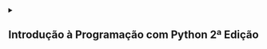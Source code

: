 <details>
  <summary>
    <h2>Introdução à Programação com Python 2ª Edição</h2>
  </summary>

  <details>
    <summary>
      <h3>Capítulo 3: Variáveis e Entrada de Dados</h3>
    </summary>

  #### Exercício 3.7: Faça um programa que peça dois números inteiros. Imprima a soma desses dois números na tela.

  <details>
    <summary><h4>Resposta</h4></summary>
    
```python
numero1 = int(input("Digite o primeiro número: "))

numero2 = int(input("Digite o segundo número: "))

total = numero1 + numero2

print("A soma de %d + %d é igual a %d" % (numero1, numero2, total))
```

  </details>

  <br>

  #### Exercício 3.8: Escreva um programa que leia um valor em metros e o exiba convertido em milímetros.

  <details>
    <summary><h4>Resposta</h4></summary>
  
```python
valorMetro = float(input("Digite o valor para ser convertido em milímetros: "))

valorMilimetro = valorMetro * 1000

print("O valor de %.2f metro(s) é equivalente à %d milímetro(s)" %(valorMetro, valorMilimetro))
```

  </details>

  <br>

  #### Exercício 3.9: Escreva um programa que leia a quantidade de dias, horas, minutos e segundos do usuário. Calcule o total em segundos.

  <details>
    <summary><h4>Resposta</h4></summary>
    
```python
dias = int(input("Digite a quantidade de dia: "))

horas = int(input("Digite a quantidade de horas: "))

minutos = int(input("Digite a quantidade de minutos: "))

segundos = int(input("Digite a quantidade de segundos: "))

horas = dias * 24 + horas

minutos = horas * 60 + minutos

segundos = minutos * 60 + segundos

print("%d dia(s) dura ao equivalente à %d segundos" % (dias, segundos))
```

  </details>

  <br>
  
  #### Exercício 3.10: Faça um programa que calcule o aumento de um salário. Ele deve solicitar o valor do salário e a porcentagem do aumento. Exiba o valor do aumento e do novo salário.

  <details>
    <summary><h4>Resposta</h4></summary>
    
```python
salario = float(input("digite o salário recebido anualmente: "))

porcentagem = float(input("qual a porcentagem de aumento? "))

aumento = (porcentagem / 10) * (salario / 10)

total = salario + aumento

print("com um salario inicial de R$ %.2f e um aumento de R$ %.2f, o funcionario passará à receber R$ %.2f" % (salario, aumento, total))
```

  </details>

  <br>
  
  #### Exercício 3.11: Faça um programa que solicite o preço de uma mercadoria e o percentual de desconto. Exiba o valor do desconto e o preço a pagar.

  <details>
    <summary><h4>Resposta</h4></summary>
    
```python
precoMercadoria = float(input("Digite o preço da mercadoria: "))

desconto = float(input("Digite a pocentagem de desconto: "))

valorDesconto = (desconto / 10 ) * (precoMercadoria / 10)

precoTotal = precoMercadoria - valorDesconto

print("O valor do desconto é de R$ %.2f. E o preço à pagar é de R$ %.2f" % (valorDesconto, precoTotal))
```

  </details>

  <br>
  
  #### Exercício 3.12 Escreva um programa que calcule o tempo de uma viagem de carro. Pergunte a distância a percorrer e a velocidade média esperada para a viagem.

  <details>
    <summary><h4>Resposta</h4></summary>
    
```python
distancia = float(input("Qual foi a distância percorrida em kilômetros? "))

velocidadeMedia = float(input("Digite a velocidade média: "))

tempo = distancia / velocidadeMedia

print("O tempo necessário para a viagem foi de %.1f hora(s)" % tempo)
```

  </details>

  <br>
  
  #### Exercício 3.13 Escreva um programa que converta uma temperatura digitada em °C em °F.

  <details>
    <summary><h4>Resposta</h4></summary>
    
```python
celsius = float(input("Digite a temperatura para ser convertida de celsius para fahrenheit: "))

fahrenheit = (celsius * 1.8) + 32

print("A temperatura em %.1f° celsius equivale à %.1f° fahrenheit" % (celsius, fahrenheit))

fahrenheit = float(input("Digite a temperautra para ser convertida de fahrenheit para celsius: "))

celsius = (fahrenheit - 32) / 1.8

print("A temperatura em %.1f° fahrenheit equivale à %.1f° celsius" % (fahrenheit, celsius))
```

  </details>
  
  <br>

  #### Exercício 3.14: Escreva um programa que pergunte a quantidade de km percorridos por um carro alugado pelo usuário, assim como a quantidade de dias pelos quais o carro foi alugado. Calcule o preço a pagar, sabendo que o carro custa R$ 60 por dia e R$ 0,15 por km rodado.

  <details>
    <summary><h4>Resposta</h4></summary>

```python
kilometrosPercorridos = float(input("Quantos kilômetros foram percorridos com o carro? "))

diasAlugados = int(input("Por quantos dias o carro foi alugado? "))

diariaAluguel = 60 * diasAlugados

custoKilometro = 0.15 * kilometrosPercorridos

custoTotalAluguel = diariaAluguel + custoKilometro

print("O custo total do aluguel foi de R$ %.2f, por um carro que foi alugado por %d dias e com %.1f kilômetros percorridos" % (custoTotalAluguel, diasAlugados, kilometrosPercorridos))
```

  </details>

  <br>

  #### Exercício 3.15: Escreva um programa para calcular a redução do tempo de vida de um fumante. Pergunte a quantidade de cigarros fumados por dia e quantos anos ele já fumou. Considere que um fumante perde 10 minutos de vida a cada cigarro, calcule quantos dias de vida um fumante perderá. Exiba o total em dias.

  <details>
    <summary><h4>Resposta</h4></summary>
    
```python
cigarrosDia = int(input("Quantos cigarros você fumou por dia? "))

cigarrosAnos = int(input("Por quantos anos você fomou? "))

cigarrosTotal = 365 * cigarrosAnos * cigarrosDia

diasPerdidos = cigarrosTotal * 10 / 60 / 24

print("Você já perdeu %d dias fumando %d cigarro(s) por dia, por %d anos" % (diasPerdidos, cigarrosDia, cigarrosAnos))
```
  
  </details>

  <br>
    
  </details>

  <details>
    <summary>
      <h3>Capítulo 4: Condições</h3>
    </summary>
  
  #### Exercício 4.2: Escreva um programa que pergunte a velocidade do carro de um usuário. Caso ultrapasse 80 km/h, exiba uma mensagem dizendo que o usuário foi multado. Nesse caso, exiba o valor da multa, cobrando R$ 5 por km acima de 80 km/h.

  <details>
    <summary><h4>Resposta</h4></summary>

```python
velocidade = int(input("Qual a velocidade do veículo? "))

if velocidade > 80:

    multa = (velocidade - 80) * 5

    print("O condutor foi multado em R$ %.2f por estar %.0f quilômetro(s) acima do limite de velodade" % (multa, velocidade - 80))

if velocidade <= 80:

    print("O condutor não foi multado por estar dentro do limite de velocidade")
```

  </details>

  <br>

  #### Exercício 4.3: Escreva um programa que leia três números e que imprima o maior e o menor.

  <details>
    <summary><h4>Resposta</h4></summary>
  
```python
numero1 = int(input("Digite o primeiro número: "))

numero2 = int(input("Digite o segundo número: "))

numero3 = int(input("Digite o terceiro número: "))

if numero1 > numero2 > numero3:

    print("%d, %d" % (numero1, numero3))

if numero1 > numero3 > numero2:

    print("%d, %d" % (numero1, numero2))

if numero2 > numero1 > numero3:

    print("%d, s%d" % (numero2, numero3))

if numero2 > numero3 > numero1:

    print("%d, r%d" % (numero2, numero1))

if numero3 > numero2 > numero1:

    print("%d, t%d" % (numero3, numero1))

if numero3 > numero1 > numero2:

    print("%d, u%d" % (numero1, numero2))
```

  </details>

  <br>
  
  #### Exercício 4.4: Escreva um programa que pergunte o salário do funcionário e calcule o valor do aumento. Para salários superiores a R$ 1.250,00, calcule um aumento de 10%. Para os inferiores ou iguais, de 15%.

  <details>
    <summary><h4>Resposta</h4></summary>
  
```python
salario = float(input("Qual o seu salário? "))

if salario > 1250:

    aumento1 = salario / 10

    salarioFinal = salario + aumento1

    print("O salário  de R$ %.2f passará a ser de R$ %.2f, com um aumento de R$ %.2f" % (salario, salarioFinal, aumento1))

else:

    if salario <= 1250:

        aumento1 = salario * 0.15

        salarioFinal = salario + aumento1

        print("O salário de R$ %.2f passará a ser de R$ %.2f, com um aumento de R$ %.2f" % (salario, salarioFinal, aumento1))
```

  </details>

  <br>

  #### Exercício 4.6: Escreva um programa que pergunte a distância que um passageiro deseja percorrer em km. Calcule o preço da passagem, cobrando R$ 0,50 por km   para viagens de até de 200 km, e R$ 0,45 para viagens mais longas.

  <details>
    <summary><h4>Resposta</h4></summary>
    
```python
distancia = float(input("Qual a distância que irá percorrer? "))

if distancia <= 200:

    passagem = distancia * 0.50

    print("Com uma distância inferior à 200 kilômetros o passageiro irá pagar R$ %.2f pela distância de %.2f kilômetros percorridos"%(passagem, distancia))

else:

    passagem = distancia * 0.45

    print("Com uma distância superior à 200 kilômetros o passageiro irá pagar R$ %.2f pela distância de %.2f kilômetros percorridos"%(passagem, distancia))
```
  </details>

  <br>

  #### Exercício 4.8:

  <details>
    <summary><h4>Resposta</h4></summary>
    
```python
numero1 = float(input("Digite o primeiro valor: "))

print("Digite 1 para somar")

print("Digite 2 para subtrair")

print("Digite 3 para multiplicar")

print("Digite 4 para dividir")

print()

operadores = input("Qual operador deseja utilizar na operação? ")

print()

numero2 = float(input("Digite o segundo valor: "))

print()

if operadores == "1":

    soma = numero1 + numero2

    print("O resultado da soma entre %.1f e %.1f é %.1f" % (numero1, numero2, soma))

elif operadores == "2":

    soma = numero1 - numero2

    print("O resultado da subtração entre %.1f e %.1f é %.1f" % (numero1, numero2, soma))

elif operadores == "3":

    soma = numero1 * numero2

    print("O resultado da multiplicação entre %.1f e %.1f é %.1f" % (numero1, numero2, soma))

elif operadores == "4":

    soma = numero1 / numero2

    print("O resultado da divisão entre %.1f e %.1f é %.1f" % (numero1, numero2, soma))

elif operadores != 1 and operadores != 2 and operadores != 3 and operadores != 4:

    print("Digite um número entre 1 e 4 para concluir a operação")
```

  </details>

  <br>

  #### Exercício 4.9: Escreva um programa para aprovar o empréstimo bancário para compra de uma casa. O programa deve perguntar o valor da casa a comprar, o salário e a quantidade de anos a pagar. O valor da prestação mensal não pode ser superior a 30% do salário. Calcule o valor da prestação como sendo o valor da casa a comprar dividido pelo número de meses a pagar.

  <details>
    <summary><h4>Resposta</h4></summary>
    
```python
valorCasa = float(input("Qual o valor da casa? "))

salario = float(input("Qual o seu salário? "))

anos = int(input("Irá pagar em quantos anos? "))

anos *= 12

parcelasMensais = valorCasa / anos

porcentagem = salario / 100 * 30

if valorCasa / anos  < porcentagem:

    print("O usuário poderá contratar o financiamento, pois parcela não é superior a um terço de sua renda mensal. As parcelas serão de R$ %.2f" % parcelasMensais)

else:

    print("O usuário não poderá contratar o financiamento, pois parcela é superior a um terço de sua renda mensal. As parcelas seriam de R$ %.2f" % parcelasMensais)
```

  </details>

  <br>
  
  #### Exercício 4.10: Escreva um programa que calcule o preço a pagar pelo fornecimento de energia elétrica. Pergunte a quantidade de kWh consumida e o tipo de instalação: R para residências, I para indústrias e C para comércios. Calcule o preço a pagar de acordo com a tabela a seguir:

  ##### Preço por tipo e faixa de consumo

  |**Tipo**  |**Faixa(kWh)**  |**Preço**  |
  |------|---------------|--------- |
  |Residencial  |Até 500 | R$ 0,40  |
  |      |Acima de 500   | R$ 0,65  |
  |Comercial  |Até 1000  | R$ 0,55  |
  |      |Acima de 1000  | R$ 0,60  |
  |Industrial  |Até 5000 | R$ 0,55  |
  |      |Acima de 5000  | R$ 0,60  |

 <details>
    <summary><h4>Resposta</h4></summary>
   
```python
print("Digite 1 para residências")

print("Digite 2 para comércios")

print("Digite 3 para indústrias")

tipo = int(input("Qual o tipo de instalação? "))

if tipo == 1:

    consumo = float(input("Quanto foi consumido? "))

    if consumo <= 500:

        faixa = consumo * 0.40

        print("A quantidade consumida custou R$ %.2f" % faixa)

    elif consumo > 500:

        faixa = consumo * 0.65

        print("A quantidade consumida custou R$ %.2f" % faixa)

elif tipo == 2:

    consumo = float(input("Quanto foi consumido? "))

    if consumo <= 1000:

        faixa = consumo*0.55

        print("A quanidade consumida custou R$ %.2f" % faixa)

    elif consumo > 1000:

        faixa = consumo*0.60

        print("A quantidade consumida custou R$ %.2f" % faixa)

elif tipo == 3:

    consumo = float(input("Quanto foi consumido? "))

    if consumo <= 5000:

        faixa = consumo*0.55

        print("A quantidade consumida custou %.2f" % faixa)

    elif consumo > 5000:

        faixa = consumo*0.60

        print("A quantidade consumida custou %.2f" % faixa)

else:

    print("Digite um valor entre 1 e 3 para proseguir para o próximo menu")
```

  </details>

  <br>

  </details>

  <details>
    <summary>
      <h3>Capítulo 5: Repetições</h3>
    </summary>
    
  <br>
    
  #### Exercício 5.1-2:

  <details>
    <summary><h4>Resposta</h4></summary>
    
```python
contador1 = 0

while contador1 != 4:

    print(contador1)

    contador1 += 1


contador2 = 0

while contador2 != 51:

    print(contador2)

    contador2 += 1


contador3 = 50

while contador3 != 101:

    print(contador3)

    contador3 += 1
```

  </details>

  <br>

  #### Exercício 5.3: Faça um programa para escrever a contagem regressiva do lançamento de um foguete. O programa deve imprimir '10, 9, 8, ..., 1, 0 e Fogo!' na tela.

  <details>
    <summary><h4>Resposta</h4></summary>
    
```python
contador = 1

contagem = 11

while contador != 0:

    while contagem != 1:

        contagem -= 1

        print(contagem)

    print("Fogo!")

    contador = int(input("Digite 0 para interromper a execução: "))
```

  </details>

  <br>
  
  #### Exercício 5.4: Modifique o programa anterior para imprimir de 1 até o número digitado pelo usuário, mas, dessa vez, apenas os números ímpares.

  <details>
    <summary><h4>Resposta</h4></summary>
    
```python
contador1 = 1

while contador1 != 0:

    valorInicial = int(input("Digite o valor inicial: "))

    if valorInicial != 1:

        print("Número incorreto")

        continue

    else:

        valorFinal = int(input("Digite o valor final: "))

        while valorInicial < valorFinal:

            print(valorInicial)

            valorInicial += 2

        print()

        contador1 = int(input("Digite 0 para interromper a execução: "))
```

  </details>

  <br>
  
  #### Exercício 5.5: Reescreva o programa anterior para escrever os 10 primeiros múltiplos de 3.

  <details>
    <summary><h4>Resposta</h4></summary>
    
```python
for contador in range(1, 11):

    print(contador * 3)
```

  </details>

  <br>
  
  #### Exercício 5.6: Altere o programa anterior para exibir os resultados no mesmo formato de uma tabuada: 2x1 = 2, 2x2=4, ...

  <details>
    <summary><h4>Resposta</h4></summary>
    
```python
for contador in range(1, 11):

    print(contador * 2)
```

  </details>

  <br>

  #### Exercício 5.7: Modifique o programa anterior de forma que o usuário também digite o início e o fim da tabuada, em vez de começar com 1 e terminar com 10.

  <details>
    <summary><h4>Resposta</h4></summary>
    
```python
contador = 0

while contador != 1:

    inicioTabuada = int(input("Digite o valor inicial da tabuada: "))
    
    fimTabuada = int(input("Digite o valor final da tabuada: "))
    
    for contador in range(inicioTabuada, fimTabuada + 1):
    
        print(contador * 2)
        
    print()

    contador = int(input("Digite 0 para interromper a execução: "))
```

  </details>

  <br>

  #### Exercício 5.8: Escreva um programa que leia dois números. Imprima o resultado da multiplicação do primeiro pelo segundo. Utilize apenas os operadores de soma e subtração para calcular o resultado. Lembre-se de que podemos entender a multiplicação de dois números como somas sucessivas de um deles. Assim, 4 × 5 = 5 + 5 + 5 + 5 = 4 + 4 + 4 + 4 + 4.

  <details>
    <summary><h4>Resposta</h4></summary>
    
```python
contador = 1

resultado = 0

while contador != 0:

    valor1 = int(input("Digite um valor: "))

    valor2 = int(input("Digite outro valor: "))

    for contador2 in range(0, valor2):

        print("%d + %d = %d" % (resultado, valor1, resultado + valor1))

        resultado += valor1

    print()

    contador = int(input("Digite 0 para interromper a execução: "))
```

  </details>

  <br>

  #### Exercício 5.9: Escreva um programa que leia dois números. Imprima a divisão inteira do primeiro pelo segundo, assim como o resto da divisão. Utilize apenas os operadores de soma e subtração para calcular o resultado. Lembre-se de que podemos entender o quociente da divisão de dois números como a quantidade de vezes que podemos retirar o divisor do dividendo. Logo, 20 ÷ 4 = 5, uma vez que podemos subtrair 4 cinco vezes de 20.

  <details>
    <summary><h4>Resposta</h4></summary>
    
```python
contador1 = 1

while contador1 != 0:

    restoInteiro = 0

    resto = 0

    valor1 = float(input("Digite o primeiro valor: "))

    valor2 = float(input("Digite o segundo valor: "))

    if valor1 == 0 or valor2 == 0:

        print("Divisão por zero inválida")

        print()

        continue

    else:

        if valor1 == valor2:

            restoInteiro = 1

            print()

        elif valor1 > valor2:

            while valor2 + resto <= valor1:

                restoInteiro += 1

                resto += valor2

            resto = valor1 - resto

        else:

            while valor1 + resto < valor2:

                resto += valor1

            while resto != valor2:

                resto += 1

        print("O resto inteiro da divisão entre %.1f e %.1f é: %.1f. E o resto da divisão é: %.1f" % (valor1, valor2, restoInteiro, resto))

        print()

        contador1 = int(input("Digite 0 para interromper a execução: "))

        print()
```

  </details>

  <br>

  #### Exercício 5.10: Modifique o programa da listagem 5.10 para que aceite respostas com letras maiúsculas e minúsculas em todas as questões.

  <details>
    <summary><h4>Resposta</h4></summary>
    
```python
contador = 1

while contador != 0:

    pontos = 0

    for questao in range (1, 4):

        resposta = input("Digite a reposta da questao %d : " % questao)

        if questao == 1 and resposta == "b" or resposta == "B":

            pontos = pontos + 1

        elif questao == 2 and resposta == "a" or resposta == "A":

            pontos = pontos + 1

        elif questao == 3 and resposta == "d" or resposta == "D":

            pontos = pontos + 1

        questao += 1

        print("O aluno fez %d pontos(s)" % pontos)

    print()

    contador = int(input("Digite 0 para interromper a execução: "))

    print()
```

  </details>

  <br>
  
  #### Exercício 5.11-12: Escreva um programa que pergunte o depósito inicial e a taxa de juros de uma poupança. Exiba os valores mês a mês para os 24 primeiros meses. Escreva o total ganho com juros no período.
  
  <details>
    <summary><h4>Resposta</h4></summary>

```python
contador1 = 1

while contador1 != 0:

    depositoInicial = float(input("Qual o valor do depósito inicial na conta? "))

    depositoMensal = float(input("Qual o valor depositado mensalmente? "))

    taxaJuros = float(input("Qual a taxa de juros anual da poupança no período? "))

    periodo = int(input("Digite a quantidade de meses do rendimento: "))

    print()

    ganhoTotal = depositoInicial

    ganhoJuros = 0

    for contador2 in range(1, periodo + 1):

        ganhoTotal += ganhoTotal / 100 * taxaJuros / 12

        ganhoJuros += ganhoTotal / 100 * taxaJuros / 12

        print("O valor na conta no %d° mês era de %.2f. Com uma taxa de %.2f por cento, gerou o valor de R$ %.2f em juros" % (contador2, ganhoTotal, taxaJuros, ganhoJuros))

        ganhoTotal += depositoMensal

    ganhoTotal = 0

    print()

    contador1 = int(input("Digite 0 para interromper a execução: "))

    print()
```

  </details>

  <br>

  #### Exercício 5.13: Escreva um programa que pergunte o valor inicial de uma dívida e o juro mensal. Pergunte também em quantos meses será pago. Imprima o valor mensal de pagamaneto, o total pago e o total de juros pago.

  <details>
    <summary><h4>Resposta</h4></summary>
    
```python
contador1 = 1

pagamentoMensal = 0

while contador1 != 0:

    valorInicial = float(input("Qual o valor inicial da dívida? "))

    jurosMensal = float(input("Qual o juros mensal? "))

    tempoPagamento = int(input("Qual será o número de parcelas? "))

    dividaTotal = valorInicial

    for contadorDivida in range(1, tempoPagamento + 1):

        dividaTotal += dividaTotal / 100 * jurosMensal

    pagamentoMensal = dividaTotal / tempoPagamento

    print()

    print("O pagamento da dívida de R$ %.2f foi feita em %d meses com um valor de R$ %.2f" % (dividaTotal, tempoPagamento, pagamentoMensal))

    print()

    contador1 = int(input("Digite 0 para interromper a execução: "))

    pagamentoMensal = 0

    dividaTotal = 0

    print()
```

  </details>

  <br>
  
  #### Exercício 5.14: Escreva um programa que leia números inteiros do teclado. O programa deve ler os números até que o usuário digite 0 (zero). No final da execução, exiba a quantidade de números digitados, assim como a soma e a média aritmética.

  <details>
    <summary><h4>Resposta</h4></summary>
  
```python
contador = 1

while contador != 0:

    valor = 1

    contador1 = 0

    contador2 = 0

    mediaValor = 0

    while True:

        valor = int(input("Digite um número ou digite 0 para interromper: "))

        contador1 += valor

        contador2 += 1

        if valor == 0 and contador2 == 1:

            print("A iteração parou e não foi realizado nenhum cálculo")

            break

        else:

            if valor == 0:

                contador2 -= 1

                mediaValor = contador1 / contador2

                print()

                print("A iteração parou por ter digitado o número %d" % valor)

                print("A média das somas dos números digitados é: %.2f E o valor total da soma é: %d" % (mediaValor, contador1))

                break

    print()

    contador = int(input("Digite 0 para interromper a execução: "))

    print()
```

  </details>

  <br>

  #### Exercício 5.15: Escreva um programa para controlar uma pequena máquina registradora. Você deve solicitar ao usuário que digite o código do produto e a quantidade comprada. Utilize a tabela de códigos abaixo para obter o preço de cada produto:

  |**Código**|**Preço**|
  |----------|---------|
  |1         | R$ 0,50 |
  |2         | R$ 1,00 |
  |3         | R$ 4,00 |
  |5         | R$ 7,00 |
  |9         | R$ 8,00 |

  #### Seu programa deve exibir o total das compras depois que o usuário digitar 0. Qualquer outro código deve gerar a mensagem de erro “Código inválido”.

  <details>
    <summary><h4>Resposta</h4></summary>

```python
contador1 = 1

while contador1 != 0:

    total = 0

    codigoProduto = 1

    while codigoProduto != 0:

        print()

        print("Se não deseja nenhum produto digite o valor 0")

        print()

        print("código 1, referente ao produto A; com valor de R$ 0,50")

        print()

        print("código 2, referente ao produto B; com valor de R$ 1,00")

        print()

        print("código 3, referente ao produto C; com valor de R$ 4,00")

        print()

        print("código 5, referente ao produto E, com valor de R$ 7,00")

        print()

        print("código 9, referente ao produto I; com valor de R$ 8,00")

        print()

        codigoProduto = float(input("Digite o código do produto desejado: "))

        if codigoProduto == 0:

            print()

            print("O valor total das compras foi de R$ %.2f" % total)

            break

        else:

            quantidadeProduto = int(input(f"Digite a quantidade desejada do produto {codigoProduto:.{0}f} "))

            if codigoProduto == 1:

                total += quantidadeProduto * 0.5

            elif codigoProduto == 2:

                total += quantidadeProduto * 1

            elif codigoProduto == 3:

                total += quantidadeProduto * 4

            elif codigoProduto == 5:

                total += quantidadeProduto * 7

            elif codigoProduto == 9:

                total += quantidadeProduto * 8

            elif codigoProduto != 0 or codigoProduto != 1 or codigoProduto != 2 or codigoProduto != 3 or codigoProduto != 5 or codigoProduto != 9:

                print("Valor incorreto digitado")

                continue

            print("O valor atual das compras é R$ %.2f:" % total)

    print()

    contador1 = int(input("Digite 0 para interromper a execução: "))
```

  </details>

  <br>

  #### Exercício 5.16-21:

  <details>
    <summary><h4>Resposta</h4></summary>

```python

```

  </details>

  <br>

  #### Exercício 5.22: Escreva um programa que exiba uma lista de opções (menu): adição, subtração, divisão, multiplicação e sair. Imprima a tabuada da operação escolhida. Repita até que a opção saída seja escolhida. 

  <details>
    <summary><h4>Resposta</h4></summary>
    
```python
contador1 = 1

while contador1 != 0:

    print("Escolha dentre as opções abaixo: ")

    print()

    print("Digite 1 para somar: ")

    print("Digite 2 para subtrair: ")

    print("Digite 3 para dividir: ")

    print("Digite 4 para multiplicar: ")

    print()

    mathOperator = int(input("Digite o valor correspondente para a operação desejada: "))

    print()

    if mathOperator != 1 and mathOperator != 2 and mathOperator != 3 and mathOperator != 4:

        print("Opção inexistente")

        continue

    else:

        valor1 = float(input("Digite o primeiro valor: "))

        valor2 = float(input("Digite o segundo valor: "))

        print()

        if mathOperator == 1:

            print("O resultado da soma é: %.1f" % (valor1 + valor2))

        elif mathOperator == 2:

            print("O resultado da subtração é: %.1f" % (valor1 - valor2))

        elif mathOperator == 3:

            print("O resultado da divisão é: %.1f" % (valor1 / valor2))

        elif mathOperator == 4:

            print("O resultado da multiplicação é: %.1f" % (valor1 * valor2))

    print()

    contador1 = int(input("Digite 0 para interromper a execução: "))

    print()
```

  </details>

  <br>

  #### Exercício 5.23-24: Escreva um programa que leia um número e verifique se é ou não um número primo. Para fazer essa verificação, calcule o resto da divisão do número por 2 e depois por todos os números ímpares até o número lido. Se o resto de uma dessas divisões for igual a zero, o número não é primo. Observe que 0 e 1 não são primos e que 2 é o único número primo que é par. Depois Modifique esse mesmo programa de forma a ler um número *n*. Imprima os *n* primeiros números primos.

  <details>
    <summary><h4>Resposta</h4></summary>
    
```python

```

  </details>

  <br>

  #### Exercício 5.25: Escreva um programa que calcule a raiz quadrada de um número. Utilize o método de Newton para obter o resultado aproximado. Sendo *n* o número a obter a raiz quadrada, considere a base b = 2. Calcule *p* usando a fórmula p = (b + (n / b) ) / 2. Agora, calcule o quadrado de *p*. A cada passo, faça  b = p e recalcule *p* usando a fórmula apresentada. Pare quando a diferença absoluta entre *n* e o quadrado de *p* for menor que 0,0001.

  <details>
    <summary><h4>Resposta</h4></summary>
    
```python
contador1 = 1

while contador1 != 0:

    numero = float(input("Digite um número para saber a sua raiz aproximada, utilizando o método Newtoniano: "))

    base = 2

    raizQuadrada = (base + numero / base) / 2

    raizQuadrada = raizQuadrada**2

    while raizQuadrada * raizQuadrada - numero > 0.001:

        base = raizQuadrada

        raizQuadrada = (base + numero / base) / 2

    print("A raiz aproximada de %d é: %.4f" % (numero, raizQuadrada))

    print()

    contador1 = int(input("Digite 0 para interromper a execução: "))

    print()
```

  </details>

  <br>

  #### Exercício 5.26: Escreva um programa que calcule o resto da divisão inteira entre dois números. Utilize apenas as operações de soma e subtração para calcular o resultado.

  <details>
    <summary><h4>Resposta</h4></summary>
    
```python
contador1 = 1

while contador1 != 0:

    resto = 0

    valor1 = float(input("Digite o primeiro valor: "))

    valor2 = float(input("Digite o segundo valor: "))

    if valor1 == 0 or valor2 == 0:

        print("Divisão por zero inválida")

        print()

        continue

    else:

        if valor1 == valor2:

            print()

        elif valor1 > valor2:

            while valor2 + resto <= valor1:

                resto += valor2

            resto = valor1 - resto

        else:

            while valor1 + resto < valor2:

                resto += valor1

            while resto != valor2:

                resto += 1

        print("O resto da divisão entre %.1f e %.1f é: %.1f" % (valor1, valor2, resto))

        print()

        contador1 = int(input("Digite 0 para interromper a execução: "))

        print()
```
  
  </details>

  <br>
  
  #### Exercício 5.27: Escreva um programa que verifique se um número é palíndromo. Um número é palíndromo se continua o mesmo caso seus dígitos sejam invertidos. Exemplos: 454, 10501

  <details>
    <summary><h4>Resposta</h4></summary>
    
```python

```

  </details>

  <br>

  </details>

  <details>
    <summary>
      <h3>Capítulo 6: Listas</h3>
    </summary>


  </details>

  <details>
    <summary>
      <h3>Capítulo 7: Trabalhando com Strings</h3>
    </summary>


  </details>

</details>
